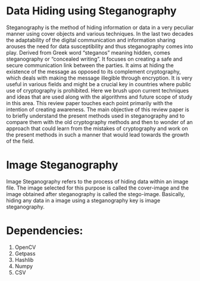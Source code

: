 # Data Hiding using Steganography
Steganography is the method of hiding information or data in a very peculiar manner using cover objects and various techniques. In the last two decades the adaptability of the digital communication and information sharing arouses the need for data susceptibility and thus steganography comes into play. Derived from Greek word “steganos” meaning hidden, comes steganography or “concealed writing”. It focuses on creating a safe and secure communication link between the parties. It aims at hiding the existence of the message as opposed to its complement cryptography, which deals with making the message illegible through encryption. It is very useful in various fields and might be a crucial key in countries where public use of cryptography is prohibited. Here we brush upon current techniques and ideas that are used along with the algorithms and future scope of study in this area. This review paper touches each point primarily with the intention of creating awareness. The main objective of this review paper is to briefly understand the present methods used in steganography and to compare them with the old cryptography methods and then to wonder of an approach that could learn from the mistakes of cryptography and work on the present methods in such a manner that would lead towards the growth of the field.

# Image Steganography
Image Steganography refers to the process of hiding data within an image file. The image selected for this purpose is called the cover-image and the image obtained after steganography is called the stego-image. Basically, hiding any data in a image using a steganography key is image steganography.

# Dependencies:
1. OpenCV
2. Getpass
3. Hashlib
4. Numpy
5. CSV

